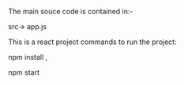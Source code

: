 The main souce code is contained in:-


src-> app.js

This is a react project commands to run the project:


npm install    ,


npm start


